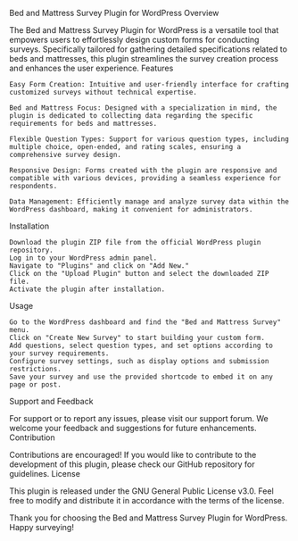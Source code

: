 Bed and Mattress Survey Plugin for WordPress
Overview

The Bed and Mattress Survey Plugin for WordPress is a versatile tool that empowers users to effortlessly design custom forms for conducting surveys. Specifically tailored for gathering detailed specifications related to beds and mattresses, this plugin streamlines the survey creation process and enhances the user experience.
Features

    Easy Form Creation: Intuitive and user-friendly interface for crafting customized surveys without technical expertise.

    Bed and Mattress Focus: Designed with a specialization in mind, the plugin is dedicated to collecting data regarding the specific requirements for beds and mattresses.

    Flexible Question Types: Support for various question types, including multiple choice, open-ended, and rating scales, ensuring a comprehensive survey design.

    Responsive Design: Forms created with the plugin are responsive and compatible with various devices, providing a seamless experience for respondents.

    Data Management: Efficiently manage and analyze survey data within the WordPress dashboard, making it convenient for administrators.

Installation

    Download the plugin ZIP file from the official WordPress plugin repository.
    Log in to your WordPress admin panel.
    Navigate to "Plugins" and click on "Add New."
    Click on the "Upload Plugin" button and select the downloaded ZIP file.
    Activate the plugin after installation.

Usage

    Go to the WordPress dashboard and find the "Bed and Mattress Survey" menu.
    Click on "Create New Survey" to start building your custom form.
    Add questions, select question types, and set options according to your survey requirements.
    Configure survey settings, such as display options and submission restrictions.
    Save your survey and use the provided shortcode to embed it on any page or post.

Support and Feedback

For support or to report any issues, please visit our support forum. We welcome your feedback and suggestions for future enhancements.
Contribution

Contributions are encouraged! If you would like to contribute to the development of this plugin, please check our GitHub repository for guidelines.
License

This plugin is released under the GNU General Public License v3.0. Feel free to modify and distribute it in accordance with the terms of the license.

Thank you for choosing the Bed and Mattress Survey Plugin for WordPress. Happy surveying!